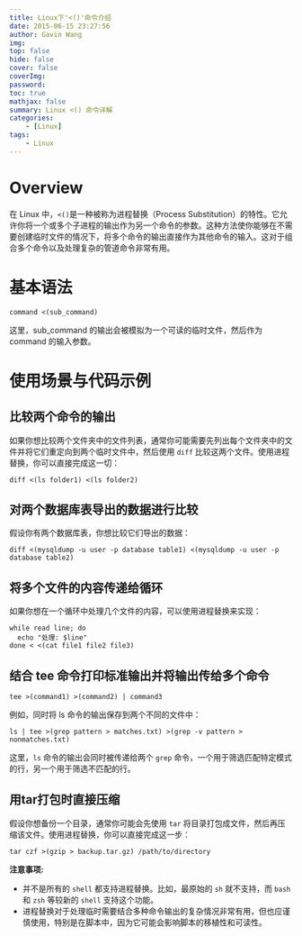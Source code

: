 ```yaml
---
title: Linux下'<()'命令介绍
date: 2015-06-15 23:27:56
author: Gavin Wang
img:
top: false
hide: false
cover: false
coverImg:
password:
toc: true
mathjax: false
summary: Linux <() 命令详解
categories:
    - [Linux]
tags:
    - Linux
---
```


# Overview

在 Linux 中，`<()`是一种被称为进程替换（Process Substitution）的特性。它允许你将一个或多个子进程的输出作为另一个命令的参数。这种方法使你能够在不需要创建临时文件的情况下，将多个命令的输出直接作为其他命令的输入。这对于组合多个命令以及处理复杂的管道命令非常有用。


# 基本语法

```shell
command <(sub_command)
```

这里，sub_command 的输出会被模拟为一个可读的临时文件，然后作为 command 的输入参数。

# 使用场景与代码示例

## 比较两个命令的输出

如果你想比较两个文件夹中的文件列表，通常你可能需要先列出每个文件夹中的文件并将它们重定向到两个临时文件中，然后使用 `diff` 比较这两个文件。使用进程替换，你可以直接完成这一切：

```shell
diff <(ls folder1) <(ls folder2)
```

## 对两个数据库表导出的数据进行比较

假设你有两个数据库表，你想比较它们导出的数据：

```shell
diff <(mysqldump -u user -p database table1) <(mysqldump -u user -p database table2)
```

## 将多个文件的内容传递给循环

如果你想在一个循环中处理几个文件的内容，可以使用进程替换来实现：

```shell
while read line; do
  echo "处理: $line"
done < <(cat file1 file2 file3)
```

## 结合 tee 命令打印标准输出并将输出传给多个命令

```shell
tee >(command1) >(command2) | command3
```

例如，同时将 ls 命令的输出保存到两个不同的文件中：

```shell
ls | tee >(grep pattern > matches.txt) >(grep -v pattern > nonmatches.txt)
```

这里，`ls` 命令的输出会同时被传递给两个 `grep` 命令，一个用于筛选匹配特定模式的行，另一个用于筛选不匹配的行。

## 用tar打包时直接压缩

假设你想备份一个目录，通常你可能会先使用 `tar` 将目录打包成文件，然后再压缩该文件。使用进程替换，你可以直接完成这一步：

```shell
tar czf >(gzip > backup.tar.gz) /path/to/directory
```

**注意事项:**

* 并不是所有的 `shell` 都支持进程替换。比如，最原始的 `sh` 就不支持，而 `bash` 和 `zsh` 等较新的 `shell` 支持这个功能。
* 进程替换对于处理临时需要结合多种命令输出的复杂情况非常有用，但也应谨慎使用，特别是在脚本中，因为它可能会影响脚本的移植性和可读性。
